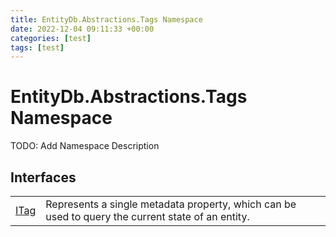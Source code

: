 ```yaml
---
title: EntityDb.Abstractions.Tags Namespace
date: 2022-12-04 09:11:33 +00:00
categories: [test]
tags: [test]
---
```


# EntityDb.Abstractions.Tags Namespace

TODO: Add Namespace Description

## Interfaces
<table><tr><td><a href='dotnet-entitydb-abstractions-tags-itag'>ITag</a></td><td>
Represents a single metadata property, which can be used to query the current state of an entity.
</td></tr></table>
